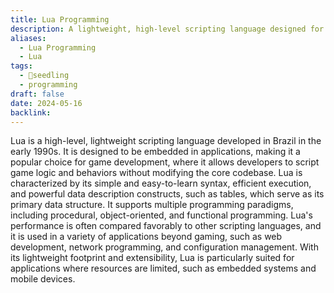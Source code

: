 ```yaml
---
title: Lua Programming
description: A lightweight, high-level scripting language designed for embedded systems and game development, known for its simplicity and efficiency.
aliases:
  - Lua Programming
  - Lua
tags:
  - 🌱seedling
  - programming
draft: false
date: 2024-05-16
backlink:
---
```


Lua is a high-level, lightweight scripting language developed in Brazil in the early 1990s. It is designed to be embedded in applications, making it a popular choice for game development, where it allows developers to script game logic and behaviors without modifying the core codebase. Lua is characterized by its simple and easy-to-learn syntax, efficient execution, and powerful data description constructs, such as tables, which serve as its primary data structure. It supports multiple programming paradigms, including procedural, object-oriented, and functional programming. Lua's performance is often compared favorably to other scripting languages, and it is used in a variety of applications beyond gaming, such as web development, network programming, and configuration management. With its lightweight footprint and extensibility, Lua is particularly suited for applications where resources are limited, such as embedded systems and mobile devices.